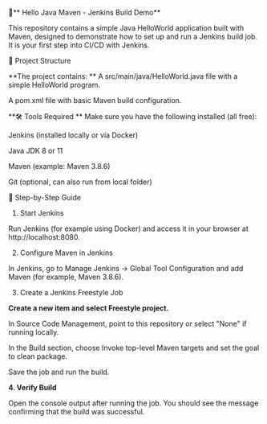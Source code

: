 🚀** Hello Java Maven - Jenkins Build Demo**

This repository contains a simple Java HelloWorld application built with Maven, designed to demonstrate how to set up and run a Jenkins build job.
It is your first step into CI/CD with Jenkins.

📂 Project Structure

**The project contains:
**
A src/main/java/HelloWorld.java file with a simple HelloWorld program.

A pom.xml file with basic Maven build configuration.

**🛠 Tools Required
**
Make sure you have the following installed (all free):

Jenkins (installed locally or via Docker)

Java JDK 8 or 11

Maven (example: Maven 3.8.6)

Git (optional, can also run from local folder)

🧭 Step-by-Step Guide
1. Start Jenkins

Run Jenkins (for example using Docker) and access it in your browser at http://localhost:8080.

2. Configure Maven in Jenkins

In Jenkins, go to Manage Jenkins → Global Tool Configuration and add Maven (for example, Maven 3.8.6).

3. Create a Jenkins Freestyle Job

**Create a new item and select Freestyle project.**

In Source Code Management, point to this repository or select "None" if running locally.

In the Build section, choose Invoke top-level Maven targets and set the goal to clean package.

Save the job and run the build.

**4. Verify Build**

Open the console output after running the job.
You should see the message confirming that the build was successful.
